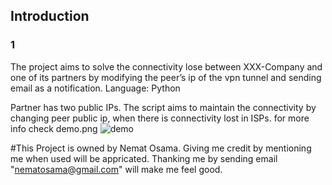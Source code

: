 ## Introduction
### 1

The project aims to solve the connectivity lose between XXX-Company and one of its partners by modifying the peer’s ip of the vpn tunnel and sending email as a notification.
Language: Python

Partner has two public IPs. 
The script aims to maintain the connectivity by changing peer public ip, when there is connectivity lost in ISPs.
for more info check demo.png
![demo](https://github.com/Nemat-HTB/Projects/blob/3bf255cd9b4c215129e5c6a3741f2d8f9e6ebb23/Project-1/Demo.png)


#This Project is owned by Nemat Osama.
Giving me credit by mentioning me when used will be appricated.
Thanking me by sending email "nematosama@gmail.com" will make me feel good.










